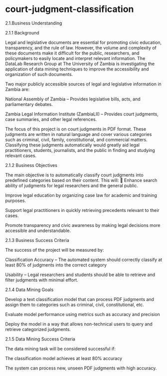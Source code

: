 # court-judgment-classification
2.1.Business Understanding

2.1.1 Background

Legal and legislative documents are essential for promoting civic education, transparency, and the rule of law. However, the volume and complexity of these documents make it difficult for the public, researchers, and policymakers to easily locate and interpret relevant information. The DataLab Research Group at The University of Zambia is investigating the application of data mining techniques to improve the accessibility and organization of such documents.

Two major publicly accessible sources of legal and legislative information in Zambia are:

National Assembly of Zambia – Provides legislative bills, acts, and parliamentary debates.

Zambia Legal Information Institute (ZambiaLII) – Provides court judgments, case summaries, and other legal references.

The focus of this project is on court judgments in PDF format. These judgments are written in natural language and cover various categories such as criminal, civil, family, constitutional, and commercial matters. Classifying these judgments automatically would greatly aid legal practitioners, students, journalists, and the public in finding and studying relevant cases.


2.1.2 Business Objectives

The main objective is to automatically classify court judgments into predefined categories based on their content. This will:  Enhance search ability of judgments for legal researchers and the general public.

Improve legal education by organizing case law for academic and training purposes.

Support legal practitioners in quickly retrieving precedents relevant to their cases.

Promote transparency and civic awareness by making legal decisions more accessible and understandable.

2.1.3 Business Success Criteria

The success of the project will be measured by:

Classification Accuracy – The automated system should correctly classify at least 80% of judgments into the correct category

Usability – Legal researchers and students should be able to retrieve and filter judgments with minimal effort.

2.1.4 Data Mining Goals

Develop a text classification model that can process PDF judgments and assign them to categories such as criminal, civil, constitutional, etc.

Evaluate model performance using metrics such as accuracy and precision

Deploy the model in a way that allows non-technical users to query and retrieve categorized judgments.

2.1.5 Data Mining Success Criteria

The data mining task will be considered successful if:

The classification model achieves at least 80% accuracy

The system can process new, unseen PDF judgments with high accuracy.
